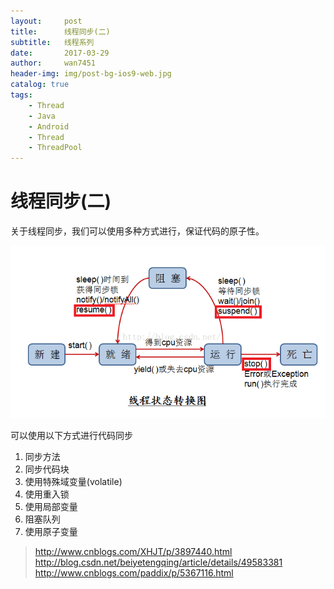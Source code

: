 ```yaml
---
layout:     post
title:      线程同步(二)
subtitle:   线程系列
date:       2017-03-29
author:     wan7451
header-img: img/post-bg-ios9-web.jpg
catalog: true
tags:
    - Thread
    - Java
    - Android
    - Thread
    - ThreadPool
---
```

# 线程同步(二)

关于线程同步，我们可以使用多种方式进行，保证代码的原子性。

![](https://github.com/Wan7451/wan7451.github.io/blob/master/_posts/images/thread-status.png?raw=true)

可以使用以下方式进行代码同步

1. 同步方法
2. 同步代码块
3. 使用特殊域变量(volatile)
4. 使用重入锁
5. 使用局部变量
6. 阻塞队列
7. 使用原子变量

> http://www.cnblogs.com/XHJT/p/3897440.html
> http://blog.csdn.net/beiyetengqing/article/details/49583381
> http://www.cnblogs.com/paddix/p/5367116.html

